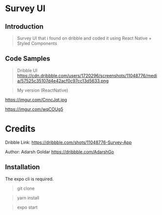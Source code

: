 # Survey UI

## Introduction

> Survey UI that i found on dribble and coded it using React Native + Styled Components

## Code Samples

> Dribble UI https://cdn.dribbble.com/users/1720296/screenshots/11048776/media/57525c35107d4e42acf0c97cc13d5633.png

> My version (ReactNative)

https://imgur.com/CnncJqt.jpg

https://imgur.com/wqCOUg5


# Credits

Dribble Link: https://dribbble.com/shots/11048776-Survey-App

Author: Adarsh Goldar https://dribbble.com/AdarshGo





## Installation

The expo cli is required.

> git clone 

> yarn install 

> expo start

